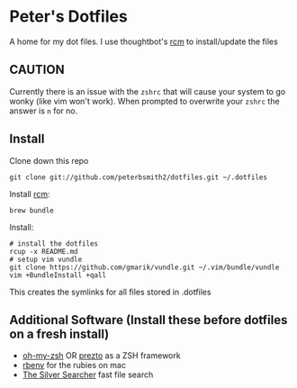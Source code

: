 Peter's Dotfiles
===============

A home for my dot files. I use thoughtbot's [rcm](https://github.com/thoughtbot/rcm) to install/update the files

CAUTION
-------
Currently there is an issue with the `zshrc` that will cause your system to go wonky (like vim won't work). When prompted to overwrite your `zshrc` the answer is `n` for no. 

Install    
-------

Clone down this repo

    git clone git://github.com/peterbsmith2/dotfiles.git ~/.dotfiles

Install [rcm](https://github.com/thoughtbot/rcm):

    brew bundle

Install:

    # install the dotfiles
    rcup -x README.md
    # setup vim vundle
    git clone https://github.com/gmarik/vundle.git ~/.vim/bundle/vundle
    vim +BundleInstall +qall

This creates the symlinks for all files stored in .dotfiles

Additional Software (Install these before dotfiles on a fresh install)
------------------

- [oh-my-zsh](https://github.com/robbyrussell/oh-my-zsh) OR [prezto](https://github.com/sorin-ionescu/prezto) as a ZSH framework
- [rbenv](https://github.com/sstephenson/rbenv) for the rubies on mac
- [The Silver Searcher](https://github.com/ggreer/the_silver_searcher) fast file search
